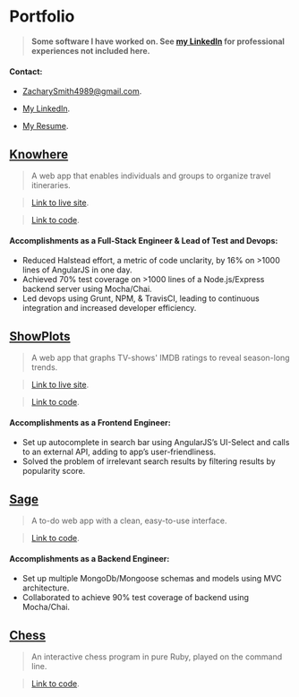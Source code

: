 # Portfolio

> __Some software I have worked on.  See [my LinkedIn](https://www.linkedin.com/in/ZacharySmith4989) for professional experiences not included here.__

#### Contact:

- ZacharySmith4989@gmail.com.

- [My LinkedIn](https://www.linkedin.com/in/ZacharySmith4989).

- [My Resume](https://drive.google.com/file/d/0B6b9i_P8hx_TLXM1VW0xLV9MbWs/view?usp=sharing).

## [Knowhere](https://knowhere.herokuapp.com)

> A web app that enables individuals and groups to organize travel itineraries.

> [Link to live site](https://knowhere.herokuapp.com).

> [Link to code](https://github.com/ZacharyRSmith/Knowhere).

#### Accomplishments as a Full-Stack Engineer & Lead of Test and Devops:

- Reduced Halstead effort, a metric of code unclarity, by 16% on >1000 lines of AngularJS in one day.
- Achieved 70% test coverage on >1000 lines of a Node.js/Express backend server using Mocha/Chai.
- Led devops using Grunt, NPM, & TravisCI, leading to continuous integration and increased developer efficiency.



## [ShowPlots](http://www.showplots.com/)

> A web app that graphs TV-shows' IMDB ratings to reveal season-long trends.

> [Link to live site](http://www.showplots.com).

> [Link to code](https://github.com/ZacharyRSmith/showplots).

#### Accomplishments as a Frontend Engineer:

- Set up autocomplete in search bar using AngularJS’s UI-Select and calls to an external API, adding to app’s user-friendliness.
- Solved the problem of irrelevant search results by filtering results by popularity score.



## [Sage](https://github.com/ZacharyRSmith/sage)

> A to-do web app with a clean, easy-to-use interface.

> [Link to code](https://github.com/ZacharyRSmith/sage).

#### Accomplishments as a Backend Engineer:

- Set up multiple MongoDb/Mongoose schemas and models using MVC architecture.
- Collaborated to achieve 90% test coverage of backend using Mocha/Chai.



## [Chess](https://github.com/ZacharyRSmith/chess)

> An interactive chess program in pure Ruby, played on the command line.

> [Link to code](https://github.com/ZacharyRSmith/chess).
